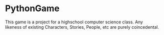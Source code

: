 # PythonGame
This game is a project for a highschool computer science class. Any likeness of existing Characters, Stories, People, etc are purely coincedental.
